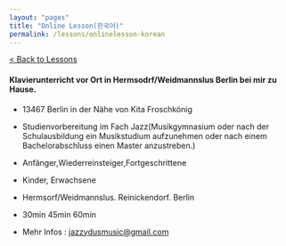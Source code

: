 ```yaml
---
layout: "pages"
title: "Online Lesson(한국어)"
permalink: /lessons/onlinelesson-korean
---
```

<a href="/lessons">< Back to Lessons</a>

#### Klavierunterricht vor Ort in Hermsodrf/Weidmannslus Berlin bei mir zu Hause.

- 13467 Berlin in der Nähe von Kita Froschkönig

- Studienvorbereitung im Fach Jazz(Musikgymnasium oder nach der Schulausbildung ein Musikstudium aufzunehmen oder nach einem Bachelorabschluss einen Master anzustreben.)

- Anfänger,Wiederreinsteiger,Fortgeschrittene

- Kinder, Erwachsene

- Hermsorf/Weidmannslus. Reinickendorf. Berlin

- 30min 45min 60min 

- Mehr Infos : jazzydusmusic@gmail.com
